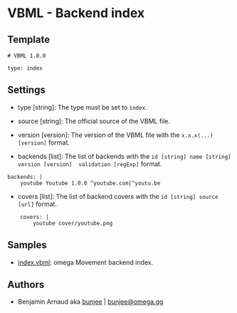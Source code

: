 # VBML - Backend index

## Template

```
# VBML 1.0.0

type: index
```

## Settings

- type [string]: The type must be set to `index`.

- source [string]: The official source of the VBML file.

- version [version]: The version of the VBML file with the `x.x.x(...) [version]` format.

- backends [list]: The list of backends with the `id [string] name [string] version [version] 
validation [regExp]` format.
```
backends: |
    youtube Youtube 1.0.0 ^youtube.com|^youtu.be
```

- covers [list]: The list of backend covers with the `id [string] source [url]` format. 
```
    covers: |
        youtube cover/youtube.png
```

## Samples

- [index.vbml](https://github.com/omega-gg/backend/blob/master/index.vbml): omega Movement backend index.

## Authors

- Benjamin Arnaud aka [bunjee](http://bunjee.me) | <bunjee@omega.gg>
